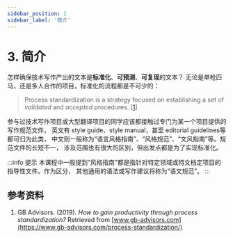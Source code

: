 ```yaml
---
sidebar_position: 1
sidebar_label: '简介'
---
```


# 3. 简介

怎样确保技术写作产出的文本是**标准化**、**可预测**、**可复现**的文本？
无论是单枪匹马，还是多人合作的项目，标准化的流程都是不可少的：

> Process standardization is a strategy focused on establishing
> a set of *validated* and *accepted* procedures. [[1]]

参与过技术写作项目或大型翻译项目的同学应该都接触过专门为某一个项目提供的写作规范文件，
英文有 style guide、style manual，甚至 editorial guidelines等都可归为此类，
中文则一般称为“语言风格指南”、“风格规范”、“文风指南”等。规范文件的长短不一，
涉及范围也有很大的区别，但出发点都是为了实现标准化。

:::info 提示
本课程中一般提到“风格指南”都是指针对特定领域或特文档定项目的指导性文件。作为区分，
其他通用的语法或写作建议将称为“语文规范”。
:::

## 参考资料

1. GB Advisors. (2019). *How to gain productivity through
   process standardization?* Retrieved from
   [www.gb-advisors.com](https://www.gb-advisors.com/process-standardization/)

[1]: https://www.gb-advisors.com/process-standardization/